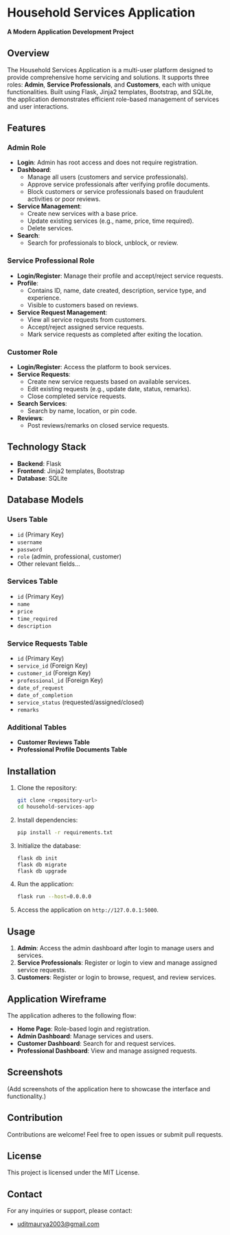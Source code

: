 # Household Services Application

**A Modern Application Development Project**

## Overview

The Household Services Application is a multi-user platform designed to provide comprehensive home servicing and solutions. It supports three roles: **Admin**, **Service Professionals**, and **Customers**, each with unique functionalities. Built using Flask, Jinja2 templates, Bootstrap, and SQLite, the application demonstrates efficient role-based management of services and user interactions.

## Features

### Admin Role
- **Login**: Admin has root access and does not require registration.
- **Dashboard**:
  - Manage all users (customers and service professionals).
  - Approve service professionals after verifying profile documents.
  - Block customers or service professionals based on fraudulent activities or poor reviews.
- **Service Management**:
  - Create new services with a base price.
  - Update existing services (e.g., name, price, time required).
  - Delete services.
- **Search**:
  - Search for professionals to block, unblock, or review.

### Service Professional Role
- **Login/Register**: Manage their profile and accept/reject service requests.
- **Profile**:
  - Contains ID, name, date created, description, service type, and experience.
  - Visible to customers based on reviews.
- **Service Request Management**:
  - View all service requests from customers.
  - Accept/reject assigned service requests.
  - Mark service requests as completed after exiting the location.

### Customer Role
- **Login/Register**: Access the platform to book services.
- **Service Requests**:
  - Create new service requests based on available services.
  - Edit existing requests (e.g., update date, status, remarks).
  - Close completed service requests.
- **Search Services**:
  - Search by name, location, or pin code.
- **Reviews**:
  - Post reviews/remarks on closed service requests.

## Technology Stack

- **Backend**: Flask
- **Frontend**: Jinja2 templates, Bootstrap
- **Database**: SQLite

## Database Models

### Users Table
- `id` (Primary Key)
- `username`
- `password`
- `role` (admin, professional, customer)
- Other relevant fields...

### Services Table
- `id` (Primary Key)
- `name`
- `price`
- `time_required`
- `description`

### Service Requests Table
- `id` (Primary Key)
- `service_id` (Foreign Key)
- `customer_id` (Foreign Key)
- `professional_id` (Foreign Key)
- `date_of_request`
- `date_of_completion`
- `service_status` (requested/assigned/closed)
- `remarks`

### Additional Tables
- **Customer Reviews Table**
- **Professional Profile Documents Table**

## Installation

1. Clone the repository:
   ```bash
   git clone <repository-url>
   cd household-services-app
   ```

2. Install dependencies:
   ```bash
   pip install -r requirements.txt
   ```

3. Initialize the database:
   ```bash
   flask db init
   flask db migrate
   flask db upgrade
   ```

4. Run the application:
   ```bash
   flask run --host=0.0.0.0
   ```

5. Access the application on `http://127.0.0.1:5000`.

## Usage

1. **Admin**: Access the admin dashboard after login to manage users and services.
2. **Service Professionals**: Register or login to view and manage assigned service requests.
3. **Customers**: Register or login to browse, request, and review services.

## Application Wireframe

The application adheres to the following flow:
- **Home Page**: Role-based login and registration.
- **Admin Dashboard**: Manage services and users.
- **Customer Dashboard**: Search for and request services.
- **Professional Dashboard**: View and manage assigned requests.

## Screenshots

(Add screenshots of the application here to showcase the interface and functionality.)

## Contribution

Contributions are welcome! Feel free to open issues or submit pull requests.

## License

This project is licensed under the MIT License.

## Contact

For any inquiries or support, please contact:
- uditmaurya2003@gmail.com



